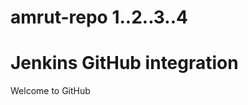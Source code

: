 # amrut-repo 1..2..3..4
<!DOCTYPE html>
<html>
<body>
<h1>Jenkins GitHub integration</h1>
<p>Welcome to GitHub</p>
</body> 
</html>
